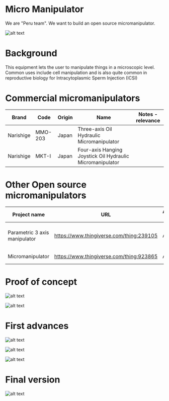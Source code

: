 # Micro Manipulator

We are "Peru team". We want to build an open source micromanipulator. 

![alt text](https://raw.githubusercontent.com/FOSH-following-demand/Micro_Manipulator/master/documentation/building/Figures/gif1.gif)

# Background 
This equipment lets the user to manipulate things in a microscopic level. Common uses include cell manipulation and is also quite common in reproductive biology for Intracytoplasmic Sperm Injection (ICSI)

# Commercial micromanipulators
| Brand         | Code          |Origin             |  Name         | Notes - relevance | 
| ------------- | ------------- | ----------------- | -------------- | --------------    |
| Narishige     | MMO-203       | Japan             | Three-axis Oil Hydraulic Micromanipulator|   |
| Narishige     |   MKT-I       |   Japan           |    Four-axis Hanging Joystick Oil Hydraulic Micromanipulator|    |


# Other Open source micromanipulators
| Project name  | URL           | Active/Not active | Notes - relevance |
| ------------- | ------------- | ----------------- | -------------- |
| Parametric 3 axis manipulator | https://www.thingiverse.com/thing:239105 | Active |  Micromanipulator e.g. for use in a laboratory setting |
| Micromanipulator  | https://www.thingiverse.com/thing:923865 | Active |  3D printable 3 axis |



# Proof of concept

![alt text](https://raw.githubusercontent.com/FOSH-following-demand/Micro_Manipulator/master/documentation/First_Design.png)

![alt text](https://raw.githubusercontent.com/FOSH-following-demand/Micro_Manipulator/master/documentation/First_Design_2.png)



# First advances

![alt text](https://raw.githubusercontent.com/FOSH-following-demand/Micro_Manipulator/master/documentation/3%20ejes.jpg)

![alt text](https://raw.githubusercontent.com/FOSH-following-demand/Micro_Manipulator/master/documentation/1eje.jpg)

![alt text](https://raw.githubusercontent.com/FOSH-following-demand/Micro_Manipulator/master/documentation/1eje2.jpg)

# Final version

![alt text](https://raw.githubusercontent.com/FOSH-following-demand/Micro_Manipulator/master/documentation/building/Figures/Fig_Final_1.jpg)
